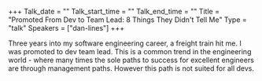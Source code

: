 +++
Talk_date = ""
Talk_start_time = ""
Talk_end_time = ""
Title = "Promoted From Dev to Team Lead: 8 Things They Didn't Tell Me"
Type = "talk"
Speakers = ["dan-lines"]
+++

Three years into my software engineering career, a freight train hit me. I was promoted to dev team lead. This is a common trend in the engineering world - where many times the sole paths to success for excellent engineers are through management paths. However this path is not suited for all devs.